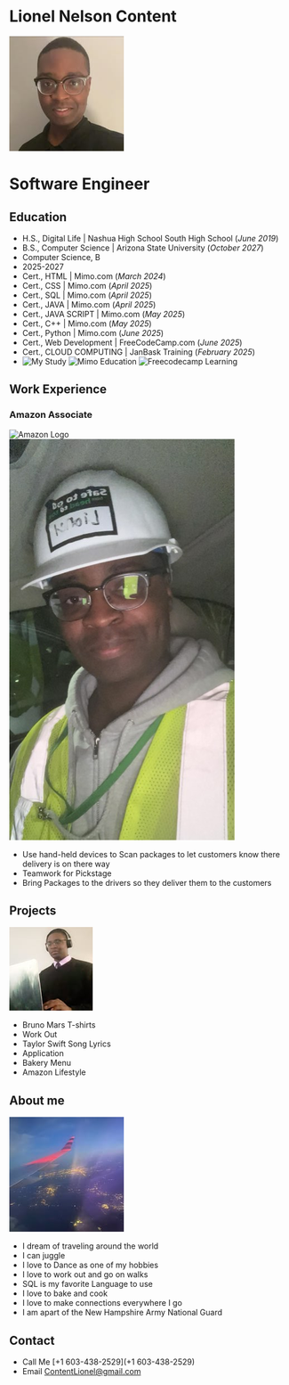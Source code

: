 # Lionel Nelson Content
![About me](https://github.com/Liongate101/github-portfolio/blob/main/assets/about_me.jpg)
# Software Engineer
## Education
- H.S., Digital Life | Nashua High School South High School (_June 2019_)
- B.S., Computer Science | Arizona State University (_October 2027_)
- Computer Science, B
- 2025-2027
- Cert., HTML | Mimo.com (_March 2024_)
- Cert., CSS | Mimo.com (_April 2025_)
- Cert., SQL | Mimo.com (_April 2025_)
- Cert., JAVA | Mimo.com (_April 2025_)
- Cert., JAVA SCRIPT | Mimo.com (_May 2025_)
- Cert., C++ | Mimo.com (_May 2025_)
- Cert., Python | Mimo.com (_June 2025_) 
- Cert., Web Development | FreeCodeCamp.com (_June 2025_)
- Cert., CLOUD COMPUTING | JanBask Training (_February 2025_)
- ![My Study](https://encrypted-tbn0.gstatic.com/images?q=tbn:ANd9GcTfYg3JAK4ex6KlFlDkY85Eo9udVNaO6p3d4w&s)
![Mimo Education](https://encrypted-tbn0.gstatic.com/images?q=tbn:ANd9GcSKJht4SZsUHqZOR_zW_XJJOosG474aIAMRDQ&s)
![Freecodecamp Learning](https://miro.medium.com/v2/resize:fit:3840/1*TKXSmO_vghw2G5aDRcf2Ww.png)

## Work Experience
### Amazon Associate
![Amazon Logo](https://simpactful.com/wp-content/uploads/2024/07/Amazon-Warehous.jpg)
![Amazon Wear](https://github.com/Liongate101/github-portfolio/blob/main/assets/amazon_work.jpg)
- Use hand-held devices to Scan packages to let customers know there delivery is on there way
- Teamwork for Pickstage
- Bring Packages to the drivers so they deliver them to the customers

## Projects
![Software Engineer](https://github.com/Liongate101/github-portfolio/blob/main/assets/software_engineer.jpg)
- Bruno Mars T-shirts
- Work Out 
- Taylor Swift Song Lyrics 
- Application 
- Bakery Menu 
- Amazon Lifestyle

## About me
![Airplane Travel](https://github.com/Liongate101/github-portfolio/blob/main/assets/airplane_travel.jpg)
- I dream of traveling around the world
- I can juggle
- I love to Dance as one of my hobbies
- I love to work out and go on walks
- SQL is my favorite Language to use
- I love to bake and cook
- I love to make connections everywhere I go
- I am apart of the New Hampshire Army National Guard

## Contact 
- Call Me
[+1 603-438-2529](+1 603-438-2529)
- Email
[ContentLionel@gmail.com](ContentLionel@gmail.com)

